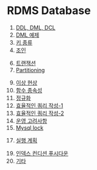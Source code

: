 # RDMS Database

 1. [DDL, DML, DCL](folder/DDL-DML-DCL.md)
 2. [DML 예제](folder/dml-example.md)
 3. [키 종류](folder/키.md) 
 4. [조인](folder/조인.md)
 <!-- 5. [Index](folder/db_index.md) -->
 6. [트랜잭션](folder/트랜잭션.md)
 7. [Partitioning](folder/파티션.md)
 <!-- 8. [모델링](folder/모델링.md) -->
 9.  [이상 현상](folder/Anomaly.md)
 10. [함수 종속성](folder/함수_종속성.md)
 11. [정규화](folder/정규화.md)
 12. [효율적인 쿼리 작성-1](folder/효율적인_쿼리_작성_Tip-1.md)
 13. [효율적인 쿼리 작성-2](folder/효율적인_쿼리_작성_Tip-2.md)
 14. [운영 고려사항](folder/운영Tip.md)
 15. [Mysql lock](folder/lock.md)
 <!-- 16. [Tablespace](folder/tablespace.md) -->
 17. [실행 계획](folder/실행계획.md)
<!--  18. [데이터 타입 선택 방법](https://nomadlee.com/mysql-%ec%b5%9c%ec%a0%81%ec%9d%98-%eb%8d%b0%ec%9d%b4%ed%84%b0-%ed%83%80%ec%9e%85-%ec%84%a0%ed%83%9d-%eb%b0%a9%eb%b2%95/) -->
 19. [인덱스 컨디션 푸시다운](folder/인덱스%20컨디션%20푸시다운.md)
 20. [기타](folder/etc.md)

<!-- 
<br/><br/><br/><br/>

Reference
 - https://gyoogle.dev/blog/
 - https://dataonair.or.kr/db-tech-reference/d-guide/dbms-2/?mod=document&uid=62472
 - https://sakura.zzabu.net/tc/168
 - https://lalwr.blogspot.com/2016/02/db-index.html
 - https://hoing.io/archives/category/database/mysql/

 -->